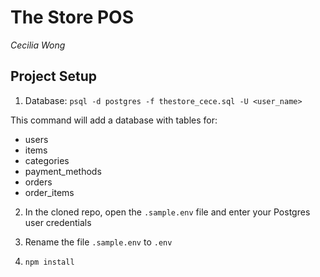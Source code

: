 # The Store POS
*Cecilia Wong*

## Project Setup

1. Database:
`psql -d postgres -f thestore_cece.sql -U <user_name>`

This command will add a database with tables for:
* users
* items
* categories
* payment_methods
* orders
* order_items

2. In the cloned repo, open the `.sample.env` file and enter your Postgres user credentials 

3. Rename the file `.sample.env` to `.env`

4. `npm install`
